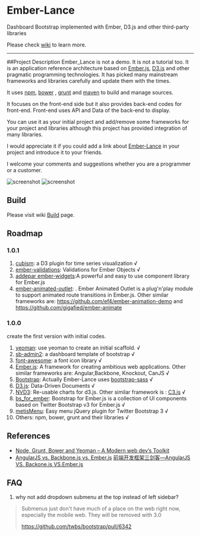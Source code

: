 Ember-Lance
===========

Dashboard Bootstrap implemented with Ember, D3.js and other third-party libraries 

Please check [wiki](https://github.com/smallnest/Ember-Lance/wiki) to learn more.

---
##Project Description
Ember_Lance is not a demo. It is not a tutorial too. It is an application reference architecture based on [Ember.js](http://emberjs.com/), [D3.js](http://d3js.org/) and other pragmatic programming technologies. It has picked many mainstream frameworks and libraries carefully and update them with the times.

It uses [npm](https://www.npmjs.org/), [bower](http://bower.io/) , [grunt](http://gruntjs.com/) and [maven](http://maven.apache.org/) to build and manage sources.

It focuses on the front-end side but it also provides back-end codes for front-end. Front-end uses API and Data of the back-end to display.

You can use it as your initial project and add/remove some frameworks for your project and libraries although this project has provided integration of many libraries.

I would appreciate it if you could add a link about [Ember-Lance](https://github.com/smallnest/Ember-Lance) in your project and introduce it to your friends.

I welcome your comments and suggestions whether you are a programmer or a customer. 

![screenshot](https://raw.githubusercontent.com/smallnest/Ember-Lance/master/screenshot.png)
![screenshot](https://raw.githubusercontent.com/smallnest/Ember-Lance/master/screenshot2.png)

## Build

Please visit wiki [Build](https://github.com/smallnest/Ember-Lance/wiki/Build) page.

## Roadmap

### 1.0.1
1. [cubism](https://github.com/square/cubism):  a D3 plugin for time series visualization  √
1. [ember-validations](https://github.com/dockyard/ember-validations): Validations for Ember Objects  √
2. [addepar ember-widgets](https://github.com/addepar/ember-widgets):A powerful and easy to use component library for Ember.js  
3. [ember-animated-outlet](https://github.com/billysbilling/ember-animated-outlet):  . Ember Animated Outlet is a plug'n'play module to support animated route transitions in Ember.js. Other similar frameworks are: <https://github.com/ef4/ember-animation-demo> and <https://github.com/gigafied/ember-animate>  


### 1.0.0
create the first version with initial codes.  
1. [yeoman](https://github.com/yeoman/generator-ember): use yeoman to create an initial scaffold.   √
2. [sb-admin2](https://github.com/IronSummitMedia/startbootstrap/tree/gh-pages/templates/sb-admin-2): a dashboard template of bootstrap  √
3. [font-awesome](http://fortawesome.github.io/Font-Awesome/):  a font icon library  √
4. [Ember.js](http://emberjs.com/): A framework for creating ambitious web applications. Other similar frameworks are: Angular,Backbone, Knockout, CanJS  √
5. [Bootstrap](http://getbootstrap.com/): Actually Ember-Lance uses [bootstrap-sass](https://github.com/twbs/bootstrap-sass) √  
6. [D3.js](http://d3js.org/): Data-Driven Documents  √
7. [NVD3](http://nvd3.org/): Re-usable charts for d3.js. Other similar framework is : [C3.js](http://c3js.org/)  √
8. [bs_for_ember](https://github.com/ember-addons/bootstrap-for-ember): Bootstrap for Ember.js is a collection of UI components based on Twitter Bootstrap v3 for Ember.js √
9. [metisMenu](https://github.com/onokumus/metisMenu): Easy menu jQuery plugin for Twitter Bootstrap 3 √
10. Others: npm, bower, grunt and their libraries  √

## References
* [Node, Grunt, Bower and Yeoman – A Modern web dev’s Toolkit](http://www.javacodegeeks.com/2014/08/node-grunt-bower-and-yeoman-a-modern-web-devs-toolkit.html)
* [AngularJS vs. Backbone.js vs. Ember.js](http://www.airpair.com/js/javascript-framework-comparison?utm_source=javascriptweekly&utm_medium=email)
[前端开发框架三剑客—AngularJS VS. Backone.js VS.Ember.js](http://www.csdn.net/article/2014-08-27/2821409-javascript-framework-comparison)

## FAQ
1. why not add dropdown submenu at the top instead of left sidebar?

> Submenus just don't have much of a place on the web right now, especially the mobile web. They will be removed with 3.0
>
> <https://github.com/twbs/bootstrap/pull/6342>
